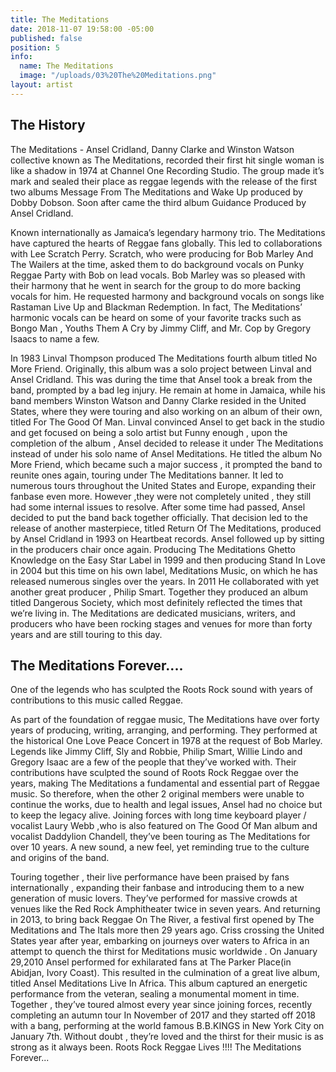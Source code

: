 ```yaml
---
title: The Meditations
date: 2018-11-07 19:58:00 -05:00
published: false
position: 5
info:
  name: The Meditations
  image: "/uploads/03%20The%20Meditations.png"
layout: artist
---
```


## The History

The Meditations - Ansel Cridland, Danny Clarke and Winston Watson collective known as The Meditations, recorded their first hit single woman is like a shadow in 1974 at Channel One Recording Studio. The group made it’s mark and sealed their place as reggae legends with the release of the first two albums Message From The Meditations and Wake Up produced by Dobby Dobson. Soon after came the third album Guidance Produced by Ansel Cridland.

Known internationally as Jamaica’s legendary harmony trio. The Meditations have captured the hearts of Reggae fans globally. This led to collaborations with Lee Scratch Perry. Scratch, who were producing for Bob Marley And The Wailers at the time, asked them to do background vocals on Punky Reggae Party with Bob on lead vocals. Bob Marley was so pleased with their harmony that he went in search for the group to do more backing vocals for him. He requested harmony and background vocals on songs like Rastaman Live Up and Blackman Redemption. In fact, The Meditations’ harmonic vocals can be heard on some of your favorite tracks such as Bongo Man , Youths Them A Cry by Jimmy Cliff, and Mr. Cop by Gregory Isaacs to name a few.

In 1983 Linval Thompson produced The Meditations fourth album titled No More Friend. Originally, this album was a solo project between Linval and Ansel Cridland. This was during the time that Ansel took a break from the band, prompted by a bad leg injury. He remain at home in Jamaica, while his band members Winston Watson and Danny Clarke resided in the United States, where they were touring and also working on an album of their own, titled For The Good Of Man. Linval convinced Ansel to get back in the studio and get focused on being a solo artist but Funny enough , upon the completion of the album , Ansel decided to release it under The Meditations instead of under his solo name of Ansel Meditations. He titled the album No More Friend, which became such a major success , it prompted the band to reunite ones again, touring under The Meditations banner. It led to numerous tours throughout the United States and Europe, expanding their fanbase even more. However ,they were not completely united , they still had some internal issues to resolve. After some time had passed, Ansel decided to put the band back together officially. That decision led to the release of another masterpiece, titled Return Of The Meditations, produced by Ansel Cridland in 1993 on Heartbeat records. Ansel followed up by sitting in the producers chair once again. Producing The Meditations Ghetto Knowledge on the Easy Star Label in 1999 and then producing Stand In Love in 2004 but this time on his own label, Meditations Music, on which he has released numerous singles over the years. In 2011 He collaborated with yet another great producer , Philip Smart. Together they produced an album titled Dangerous Society, which most definitely reflected the times that we’re living in. The Meditations are dedicated musicians, writers, and producers who have been rocking stages and venues for more than forty years and are still touring to this day.

## The Meditations Forever....

One of the legends who has sculpted the Roots Rock sound with years of contributions to this music called Reggae.

As part of the foundation of reggae music, The Meditations have over forty years of producing, writing, arranging, and performing. They performed at the historical One Love Peace Concert in 1978 at the request of Bob Marley. Legends like Jimmy Cliff, Sly and Robbie, Philip Smart, Willie Lindo and Gregory Isaac are a few of the people that they’ve worked with. Their contributions have sculpted the sound of Roots Rock Reggae over the years, making The Meditations a fundamental and essential part of Reggae music. So therefore, when the other 2 original members were unable to continue the works, due to health and legal issues, Ansel had no choice but to keep the legacy alive. Joining forces with long time keyboard player / vocalist Laury Webb ,who is also featured on The Good Of Man album and vocalist Daddylion Chandell, they’ve been touring as The Meditations for over 10 years. A new sound, a new feel, yet reminding true to the culture and origins of the band.

Touring together , their live performance have been praised by fans internationally , expanding their fanbase and introducing them to a new generation of music lovers. They’ve performed for massive crowds at venues like the Red Rock Amphitheater twice in seven years. And returning in 2013, to bring back Reggae On The River, a festival first opened by The Meditations and The Itals more then 29 years ago. Criss crossing the United States year after year, embarking on journeys over waters to Africa in an attempt to quench the thirst for Meditations music worldwide . On January 29,2010 Ansel performed for exhilarated fans at The Parker Place(in Abidjan, Ivory Coast). This resulted in the culmination of a great live album, titled Ansel Meditations Live In Africa. This album captured an energetic performance from the veteran, sealing a monumental moment in time. Together , they’ve toured almost every year since joining forces, recently completing an autumn tour In November of 2017 and they started off 2018 with a bang, performing at the world famous B.B.KINGS in New York City on January 7th. Without doubt , they’re loved and the thirst for their music is as strong as it always been. Roots Rock Reggae Lives !!!! The Meditations Forever...